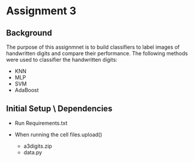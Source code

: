 # Assignment 3

## Background

The purpose of this assignmnet is to build classifiers to label images of handwritten digits and compare their performance. The following methods were used to classifier the handwritten digits:

* KNN 
* MLP
* SVM
* AdaBoost

## Initial Setup \ Dependencies

* Run Requirements.txt
* When running the cell files.upload()

	* a3digits.zip
	* data.py

